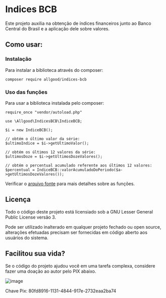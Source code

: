 Indices BCB
===========

Este projeto auxilia na obtenção de índices financeiros junto
ao Banco Central do Brasil e a aplicação dele sobre valores. 

Como usar:
----------

### Instalação

Para instalar a biblioteca através do composer:

```
composer require allgood/indices-bcb
```

### Uso das funções 

Para usar a biblioteca instalada pelo composer:

```
require_once "vendor/autoload.php"

use \Allgood\IndicesBCB\IndiceBCB;

$i = new IndiceBCB();

// obtém o último valor da série:
$ultimoIndice = $i->getUltimoValor();

// obtém os últimos 12 valores da série:
$ultimosDoze = $i->getUltimosDozeValores();

// obtém o percentual acumulado referente aos últimos 12 valores:
$percentual = IndiceBCB::valorAcumuladoDoPeriodo($a->getUltimosDozeValores());

```

Verificar o [arquivo fonte](src/IndicesBCB/IndiceBCB.php) para mais detalhes sobre as funções.


Licença
-------

Todo o código deste projeto está licensiado sob a GNU Lesser General Public License versão 3.

Pode ser utilizado inalterado em qualquer projeto fechado ou open source, alterações efetuadas precisam ser fornecidas em código aberto aos usuários do sistema.


Facilitou sua vida?
-------------------

Se o código do projeto ajudou você em uma tarefa complexa, considere fazer uma doação ao autor pelo PIX abaixo.

![image](https://user-images.githubusercontent.com/6070736/116247400-317e3680-a741-11eb-9434-9f226eec39b5.png)

Chave Pix: 80fd8916-1131-4844-917e-2732eaa2ba74
